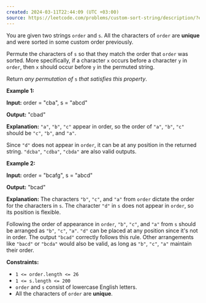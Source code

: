```yaml
---
created: 2024-03-11T22:44:09 (UTC +03:00)
source: https://leetcode.com/problems/custom-sort-string/description/?envType=daily-question&envId=2024-03-11
---
```

You are given two strings `order` and `s`. All the characters of `order` are **unique** and were sorted in some custom order previously.

Permute the characters of `s` so that they match the order that `order` was sorted. More specifically, if a character `x` occurs before a character `y` in `order`, then `x` should occur before `y` in the permuted string.

Return _any permutation of_ `s` _that satisfies this property_.

**Example 1:**

**Input:** order = "cba", s = "abcd"

**Output:** "cbad"

**Explanation:** `"a"`, `"b"`, `"c"` appear in order, so the order of `"a"`, `"b"`, `"c"` should be `"c"`, `"b"`, and `"a"`.

Since `"d"` does not appear in `order`, it can be at any position in the returned string. `"dcba"`, `"cdba"`, `"cbda"` are also valid outputs.

**Example 2:**

**Input:** order = "bcafg", s = "abcd"

**Output:** "bcad"

**Explanation:** The characters `"b"`, `"c"`, and `"a"` from `order` dictate the order for the characters in `s`. The character `"d"` in `s` does not appear in `order`, so its position is flexible.

Following the order of appearance in `order`, `"b"`, `"c"`, and `"a"` from `s` should be arranged as `"b"`, `"c"`, `"a"`. `"d"` can be placed at any position since it's not in order. The output `"bcad"` correctly follows this rule. Other arrangements like `"bacd"` or `"bcda"` would also be valid, as long as `"b"`, `"c"`, `"a"` maintain their order.

**Constraints:**

-   `1 <= order.length <= 26`
-   `1 <= s.length <= 200`
-   `order` and `s` consist of lowercase English letters.
-   All the characters of `order` are **unique**.
